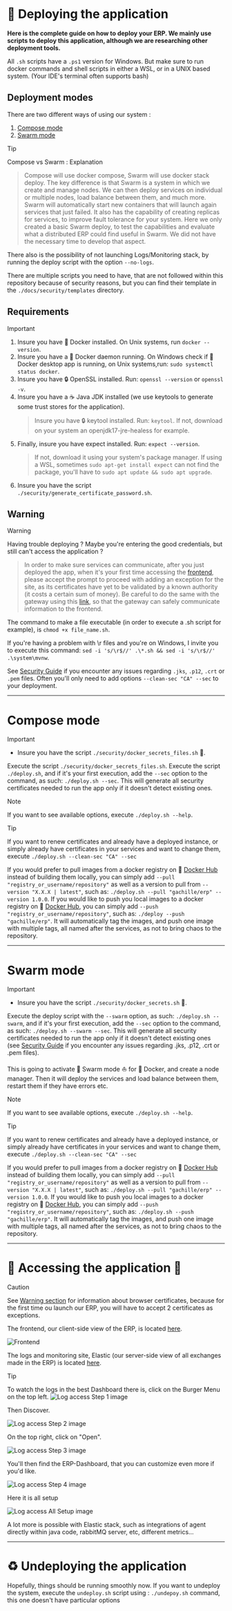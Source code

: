 # :rocket: Deploying the application

**Here is the complete guide on how to deploy your ERP.
We mainly use scripts to deploy this application, although we are researching other deployment tools.**

All `.sh` scripts have a `.ps1` version for Windows. But make sure to run docker commands and shell scripts in either a WSL, or in a UNIX based system.
(Your IDE's terminal often supports bash)

## Deployment modes

There are two different ways of using our system :

1. [Compose mode](#compose-mode)
2. [Swarm mode](#swarm-mode)

> [!TIP]
> Compose vs Swarm : Explanation
>
> > Compose will use docker compose, Swarm will use docker stack deploy. The key difference is that Swarm is a system in which we create and manage nodes. We can then deploy services on individual or multiple nodes, load balance between them, and much more. Swarm will automatically start new containers that will launch again services that just failed. It also has the capability of creating replicas for services, to improve fault tolerance for your system.
> > Here we only created a basic Swarm deploy, to test the capabilities and evaluate what a distributed ERP could find useful in Swarm. We did not have the necessary time to develop that aspect.

There also is the possibility of not launching Logs/Monitoring stack, by running the deploy script with the option `--no-logs`.

There are multiple scripts you need to have, that are not followed within this repository because of security reasons, but you can find their template in the `./docs/security/templates` directory.

## Requirements

> [!IMPORTANT]
>
> 1. Insure you have :whale: Docker installed. On Unix systems, run `docker --version`.
> 2. Insure you have a :whale: Docker daemon running. On Windows check if :whale: Docker desktop app is running, on Unix systems,run: `sudo systemctl status docker`.
> 3. Insure you have :lock: OpenSSL installed. Run: `openssl --version` or `openssl -v`.
> 4. Insure you have a :coffee: Java JDK installed (we use keytools to generate some trust stores for the application).
>    > Insure you have :lock: keytool installed. Run: `keytool`. If not, download on your system an openjdk17-jre-healess for example.
> 5. Finally, insure you have expect installed. Run: `expect --version`.
>    > If not, download it using your system's package manager. If using a WSL, sometimes `sudo apt-get install expect` can not find the package, you'll have to `sudo apt update && sudo apt upgrade`.
> 6. Insure you have the script `./security/generate_certificate_password.sh`.

## Warning

> [!WARNING]
>
> Having trouble deploying ? Maybe you're entering the good credentials, but still can't access the application ?
>
> > In order to make sure services can communicate, after you just deployed the app, when it's your first time accessing the [frontend](https://localhost:3000/), please accept the prompt to proceed with adding an exception for the site, as its certificates have yet to be validated by a known authority (it costs a certain sum of money). Be careful to do the same with the gateway using this [link](https://localhost:8041/api/authentication/v1/hello), so that the gateway can safely communicate information to the frontend.
>
> The command to make a file executable (in order to execute a .sh script for example), is `chmod +x file_name.sh`.
>
> If you're having a problem with \r files and you're on Windows, I invite you to execute this command: `sed -i 's/\r$//' .\*.sh && sed -i 's/\r$//' .\system\mvnw`.
>
> See [Security Guide](./security/README.md) if you encounter any issues regarding `.jks`, `.p12`, `.crt` or `.pem` files. Often you'll only need to add options `--clean-sec "CA" --sec` to your deployment.

---

# **Compose mode**

> [!IMPORTANT]
>
> - Insure you have the script `./security/docker_secrets_files.sh` :key:.

Execute the script `./security/docker_secrets_files.sh`.
Execute the script `./deploy.sh`, and if it's your first execution, add the `--sec` option to the command, as such: `./deploy.sh --sec`. This will generate all security certificates needed to run the app only if it doesn't detect existing ones.

> [!NOTE]
> If you want to see available options, execute `./deploy.sh --help`.

> [!TIP]
> If you want to renew certificates and already have a deployed instance, or simply already have certificates in your services and want to change them, execute `./deploy.sh --clean-sec "CA" --sec`
>
> If you would prefer to pull images from a docker registry on :whale: [Docker Hub](https://hub.docker.com) instead of building them locally, you can simply add `--pull "registry_or_username/repository"` as well as a version to pull from `--version "X.X.X | latest"`, such as: `./deploy.sh --pull "gachille/erp" --version 1.0.0`.
> If you would like to push you local images to a docker registry on :whale: [Docker Hub](https://hub.docker.com), you can simply add `--push "registry_or_username/repository"`, such as: `./deploy --push "gachille/erp"`. It will automatically tag the images, and push one image with multiple tags, all named after the services, as not to bring chaos to the repository.

---

# **Swarm mode**

> [!IMPORTANT]
>
> - Insure you have the script `./security/docker_secrets.sh` :key:.

Execute the deploy script with the `--swarm` option, as such: `./deploy.sh --swarm`, and if it's your first execution, add the `--sec` option to the command, as such: `./deploy.sh --swarm --sec`. This will generate all security certificates needed to run the app only if it doesn't detect existing ones (see [Security Guide](./security/README.md) if you encounter any issues regarding .jks, .p12, .crt or .pem files).

This is going to activate :ship: Swarm mode :sailboat: for :whale: Docker, and create a node manager. Then it will deploy the services and load balance between them, restart them if they have errors etc.

> [!NOTE]
> If you want to see available options, execute `./deploy.sh --help`.

> [!TIP]
> If you want to renew certificates and already have a deployed instance, or simply already have certificates in your services and want to change them, execute `./deploy.sh --clean-sec "CA" --sec`
>
> If you would prefer to pull images from a docker registry on :whale: [Docker Hub](https://hub.docker.com) instead of building them locally, you can simply add `--pull "registry_or_username/repository"` as well as a version to pull from `--version "X.X.X | latest"`, such as: `./deploy.sh --pull "gachille/erp" --version 1.0.0`.
> If you would like to push you local images to a docker registry on :whale: [Docker Hub](https://hub.docker.com), you can simply add `--push "registry_or_username/repository"`, such as: `./deploy.sh --push "gachille/erp"`. It will automatically tag the images, and push one image with multiple tags, all named after the services, as not to bring chaos to the repository.

---

# :tada: Accessing the application :tada:

> [!CAUTION]
> See [Warning section](#warning) for information about browser certificates, because for the first time ou launch our ERP, you will have to accept 2 certificates as exceptions.

The frontend, our client-side view of the ERP, is located [here](https://localhost:3000/).

![Frontend](./images/front-login.png "Login")

The logs and monitoring site, Elastic (our server-side view of all exchanges made in the ERP) is located [here](http://localhost:5601/).

> [!TIP]
> To watch the logs in the best Dashboard there is, click on the Burger Menu on the top left.
> ![Log access Step 1 image](./images/accessing-logs-Step1.png "Step1")
>
> Then Discover.
>
> ![Log access Step 2 image](./images/accessing-logs-Step2.png "Step2")
>
> On the top right, click on "Open".
>
> ![Log access Step 3 image](./images/accessing-logs-Step3.png "Step3")
>
> You'll then find the ERP-Dashboard, that you can customize even more if you'd like.
>
> ![Log access Step 4 image](./images/accessing-logs-Step4.png "Step4")
>
> Here it is all setup
>
> ![Log access All Setup image](./images/accessing-logs-AllSetup.png "All setup !")
>
> A lot more is possible with Elastic stack, such as integrations of agent directly within java code, rabbitMQ server, etc, different metrics...

---

# :recycle: Undeploying the application

Hopefully, things should be running smoothly now. If you want to undeploy the system, execute the `undeploy.sh` script using : `./undepoy.sh` command, this one doesn't have particular options
